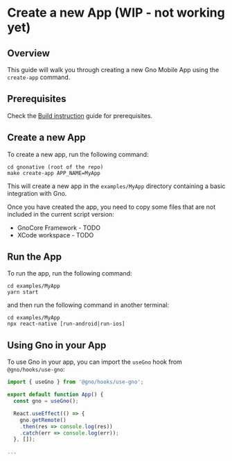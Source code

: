 # Create a new App (WIP - not working yet)

## Overview

This guide will walk you through creating a new Gno Mobile App using the
`create-app` command.

## Prerequisites

Check the [Build instruction](../../README.md#build-instructions) guide for
prerequisites.

## Create a new App

To create a new app, run the following command:

```console
cd gnonative (root of the repo)
make create-app APP_NAME=MyApp
```

This will create a new app in the `examples/MyApp` directory containing a basic
integration with Gno.

Once you have created the app, you need to copy some files that are not included
in the current script version:

-   GnoCore Framework - TODO
-   XCode workspace - TODO

## Run the App

To run the app, run the following command:

```console
cd examples/MyApp
yarn start
```

and then run the following command in another terminal:

```console
cd examples/MyApp
npx react-native [run-android|run-ios]
```

## Using Gno in your App

To use Gno in your app, you can import the `useGno` hook from
`@gno/hooks/use-gno`:

```ts
import { useGno } from '@gno/hooks/use-gno';

export default function App() {
  const gno = useGno();

  React.useEffect(() => {
    gno.getRemote()
    .then(res => console.log(res))
    .catch(err => console.log(err));
  }, []);

...
```
